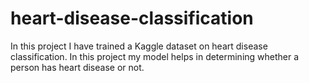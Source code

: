 # heart-disease-classification
In this project I have trained a Kaggle dataset on heart disease classification. In this project my model helps in determining whether a person has heart disease or not. 
